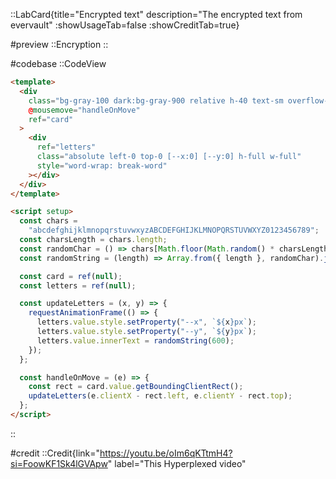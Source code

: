 ::LabCard{title="Encrypted text" description="The encrypted text from evervault" :showUsageTab=false :showCreditTab=true}

#preview
::Encryption
::

#codebase
::CodeView

```html
<template>
  <div
    class="bg-gray-100 dark:bg-gray-900 relative h-40 text-sm overflow-hidden"
    @mousemove="handleOnMove"
    ref="card"
  >
    <div
      ref="letters"
      class="absolute left-0 top-0 [--x:0] [--y:0] h-full w-full"
      style="word-wrap: break-word"
    ></div>
  </div>
</template>

<script setup>
  const chars =
    "abcdefghijklmnopqrstuvwxyzABCDEFGHIJKLMNOPQRSTUVWXYZ0123456789";
  const charsLength = chars.length;
  const randomChar = () => chars[Math.floor(Math.random() * charsLength)];
  const randomString = (length) => Array.from({ length }, randomChar).join("");

  const card = ref(null);
  const letters = ref(null);

  const updateLetters = (x, y) => {
    requestAnimationFrame(() => {
      letters.value.style.setProperty("--x", `${x}px`);
      letters.value.style.setProperty("--y", `${y}px`);
      letters.value.innerText = randomString(600);
    });
  };

  const handleOnMove = (e) => {
    const rect = card.value.getBoundingClientRect();
    updateLetters(e.clientX - rect.left, e.clientY - rect.top);
  };
</script>
```

::

#credit
::Credit{link="https://youtu.be/oIm6qKTtmH4?si=FoowKF1Sk4lGVApw" label="This Hyperplexed video"

